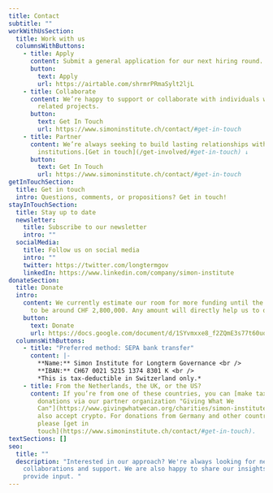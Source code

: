 ```yaml
---
title: Contact
subtitle: ""
workWithUsSection:
  title: Work with us
  columnsWithButtons:
    - title: Apply
      content: Submit a general application for our next hiring round.
      button:
        text: Apply
        url: https://airtable.com/shrmrPRmaSylt2ljL
    - title: Collaborate
      content: We’re happy to support or collaborate with individuals working on
        related projects.
      button:
        text: Get In Touch
        url: https://www.simoninstitute.ch/contact/#get-in-touch
    - title: Partner
      content: We’re always seeking to build lasting relationships with aligned
        institutions.[Get in touch](/get-involved/#get-in-touch) ↓
      button:
        text: Get In Touch
        url: https://www.simoninstitute.ch/contact/#get-in-touch
getInTouchSection:
  title: Get in touch
  intro: Questions, comments, or propositions? Get in touch!
stayInTouchSection:
  title: Stay up to date
  newsletter:
    title: Subscribe to our newsletter
    intro: ""
  socialMedia:
    title: Follow us on social media
    intro: ""
    twitter: https://twitter.com/longtermgov
    linkedIn: https://www.linkedin.com/company/simon-institute
donateSection:
  title: Donate
  intro:
    content: We currently estimate our room for more funding until the end of 2025
      to be around CHF 2,800,000. Any amount will directly help us to do more.
    button:
      text: Donate
      url: https://docs.google.com/document/d/1SYvmxxe8_f2ZQmE3s77t60uqZB2RQTbg944E7w45UCM/edit?usp=sharing
  columnsWithButtons:
    - title: "Preferred method: SEPA bank transfer"
      content: |-
        **Name:** Simon Institute for Longterm Governance <br />
        **IBAN:** CH67 0021 5215 1374 8301 K <br />
        *This is tax-deductible in Switzerland only.*
    - title: From the Netherlands, the UK, or the US?
      content: If you’re from one of these countries, you can [make tax-deductible
        donations via our partner organization "Giving What We
        Can"](https://www.givingwhatwecan.org/charities/simon-institute). They
        also accept crypto. For donations from Germany and other countries,
        please [get in
        touch](https://www.simoninstitute.ch/contact/#get-in-touch).
textSections: []
seo:
  title: ""
  description: "Interested in our approach? We're always looking for new ideas,
    collaborations and support. We are also happy to share our insights and
    provide input. "
---
```

